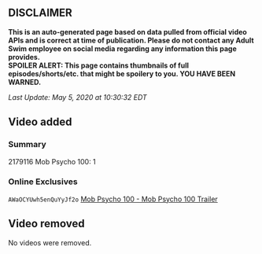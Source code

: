 ## DISCLAIMER
**This is an auto-generated page based on data pulled from official video APIs and is correct at time of publication. Please do not contact any Adult Swim employee on social media regarding any information this page provides.**  
**SPOILER ALERT: This page contains thumbnails of full episodes/shorts/etc. that might be spoilery to you. YOU HAVE BEEN WARNED.**  

_Last Update: May 5, 2020 at 10:30:32 EDT_
## Video added
### Summary
2179116 Mob Psycho 100: 1  
### Online Exclusives
`AWaOCYUwh5enQuYyJf2o` [Mob Psycho 100 - Mob Psycho 100 Trailer](https://www.adultswim.com/videos/mob-psycho-100/mob-psycho-100-trailer)  
## Video removed
No videos were removed.  
